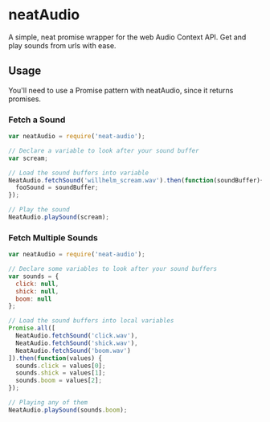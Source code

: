 neatAudio
===========

A simple, neat promise wrapper for the web Audio Context API. Get and play sounds from urls with ease.

## Usage

You'll need to use a Promise pattern with neatAudio, since it returns promises.


### Fetch a Sound

```javascript
var neatAudio = require('neat-audio');

// Declare a variable to look after your sound buffer
var scream;

// Load the sound buffers into variable
NeatAudio.fetchSound('willhelm_scream.wav').then(function(soundBuffer){
  fooSound = soundBuffer;
});

// Play the sound
NeatAudio.playSound(scream);
```

### Fetch Multiple Sounds

```javascript
var neatAudio = require('neat-audio');

// Declare some variables to look after your sound buffers
var sounds = {
  click: null,
  shick: null,
  boom: null
};

// Load the sound buffers into local variables
Promise.all([
  NeatAudio.fetchSound('click.wav'),
  NeatAudio.fetchSound('shick.wav'),
  NeatAudio.fetchSound('boom.wav')
]).then(function(values) {
  sounds.click = values[0];
  sounds.shick = values[1];
  sounds.boom = values[2];
});

// Playing any of them
NeatAudio.playSound(sounds.boom);
```
